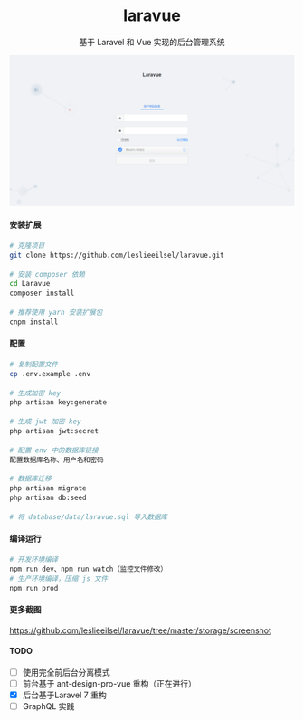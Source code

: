 <h1 align="center">laravue</h1>
<div align="center">
基于 Laravel 和 Vue 实现的后台管理系统
</div>

![登录页](./storage/screenshot/login.png)


#### 安装扩展

```bash
# 克隆项目
git clone https://github.com/leslieeilsel/laravue.git

# 安装 composer 依赖
cd Laravue
composer install

# 推荐使用 yarn 安装扩展包
cnpm install
```
#### 配置

```bash
# 复制配置文件
cp .env.example .env

# 生成加密 key
php artisan key:generate

# 生成 jwt 加密 key
php artisan jwt:secret

# 配置 env 中的数据库链接
配置数据库名称、用户名和密码

# 数据库迁移
php artisan migrate
php artisan db:seed

# 将 database/data/laravue.sql 导入数据库
```

#### 编译运行

```bash
# 开发环境编译
npm run dev、npm run watch（监控文件修改）
# 生产环境编译，压缩 js 文件
npm run prod
```

#### 更多截图

https://github.com/leslieeilsel/laravue/tree/master/storage/screenshot


#### TODO
- [ ] 使用完全前后台分离模式
- [ ] 前台基于 ant-design-pro-vue 重构（正在进行）
- [x] 后台基于Laravel 7 重构
- [ ] GraphQL 实践
